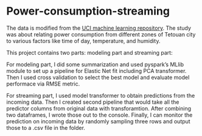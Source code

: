 # Power-consumption-streaming

The data is modified from the [UCI machine learning repository](https://archive.ics.uci.edu/ml/datasets/Power+consumption+of+Tetouan+city). The study was about relating power consumption from different zones of Tetouan city to various factors like time of day, temperature, and humidity.

This project contains two parts: modeling part and streaming part:

For modeling part, I did some summarization and used pyspark’s MLlib module to set up a pipeline for Elastic Net fit including PCA transformer. Then I used cross validation to select the best model and evaluate model performace via RMSE metric.

For streaming part, I used model transformer to obtain predictions from the incoming data. Then I created second pipeline that would take all the predictor columns from original data with transforamtion. After combining two dataframes, I wrote those out to the console. Finally, I can monitor the prediction on incoming data by randomly sampling three rows and output those to a .csv file in the folder.
